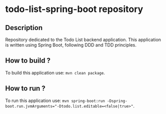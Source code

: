# todo-list-spring-boot repository

## Description

Repository dedicated to the Todo List backend application. This application is written using Spring Boot, following DDD and TDD principles.

## How to build ?

To build this application use: `mvn clean package`.

## How to run ?

To run this application use: `mvn spring-boot:run -Dspring-boot.run.jvmArguments="-Dtodo.list.editable=<false|true>"`.
